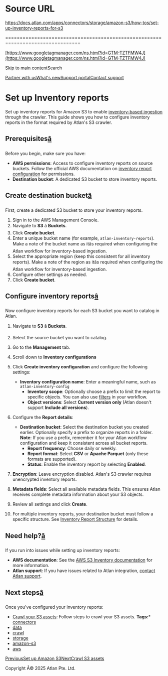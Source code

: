 # Source URL
https://docs.atlan.com/apps/connectors/storage/amazon-s3/how-tos/set-up-inventory-reports-for-s3

================================================================================

<!--
canonical: https://docs.atlan.com/apps/connectors/storage/amazon-s3/how-tos/set-up-inventory-reports-for-s3
link-alternate: https://docs.atlan.com/apps/connectors/storage/amazon-s3/how-tos/set-up-inventory-reports-for-s3
meta-description: Create Inventory report for Amazon S3 in case of inventory based ingestion through the crawler.
meta-docsearch:docusaurus_tag: docs-default-current
meta-docsearch:language: en
meta-docsearch:version: current
meta-docusaurus_locale: en
meta-docusaurus_tag: docs-default-current
meta-docusaurus_version: current
meta-generator: Docusaurus v3.8.1
meta-og-description: Create Inventory report for Amazon S3 in case of inventory based ingestion through the crawler.
meta-og-locale: en
meta-og-title: Set up Inventory reports | Atlan Documentation
meta-og-url: https://docs.atlan.com/apps/connectors/storage/amazon-s3/how-tos/set-up-inventory-reports-for-s3
meta-twitter:card: summary_large_image
meta-viewport: width=device-width,initial-scale=1
title: Set up Inventory reports | Atlan Documentation
-->

[https://www.googletagmanager.com/ns.html?id=GTM-TZTFMW4J](https://www.googletagmanager.com/ns.html?id=GTM-TZTFMW4J)

[Skip to main content](#__docusaurus_skipToContent_fallback)Search

[Partner with us](https://docs.google.com/forms/d/e/1FAIpQLScuAIhCm2GS7YFstrOjawbP8J7PUmOynQo7wI2yGCcCyEcVSw/viewform)[What's new](https://shipped.atlan.com/)[Support portal](https://atlan.zendesk.com/auth/v2/login/signin?return_to=https%3A%2F%2Fatlan.zendesk.com%2Fhc%2Fen-us&theme=hc&locale=en-us&brand_id=1900000425113&auth_origin=1900000425113%2Cfalse%2Ctrue)[Contact support](/support/submit-request)

Set up Inventory reports
========================

Set up inventory reports for Amazon S3 to enable [inventory\-based ingestion](/apps/connectors/storage/amazon-s3/how-tos/crawl-s3#choose-ingestion-method) through the crawler. This guide shows you how to configure inventory reports in the format required by Atlan's S3 crawler.

Prerequisites[â](#prerequisites "Direct link to Prerequisites")
-----------------------------------------------------------------

Before you begin, make sure you have:

* **AWS permissions**: Access to configure inventory reports on source buckets. Follow the official AWS documentation on [inventory report configuration](https://docs.aws.amazon.com/AmazonS3/latest/userguide/configure-inventory.html) for permissions.
* **Destination bucket**: A dedicated S3 bucket to store inventory reports.

Create destination bucket[â](#create-destination-bucket "Direct link to Create destination bucket")
-----------------------------------------------------------------------------------------------------

First, create a dedicated S3 bucket to store your inventory reports.

1. Sign in to the AWS Management Console.
2. Navigate to **S3** â **Buckets**.
3. Click **Create bucket**.
4. Enter a unique bucket name (for example, `atlan-inventory-reports`). Make a note of the bucket name as itâs required when configuring the Atlan workflow for inventory\-based ingestion.
5. Select the appropriate region (keep this consistent for all inventory reports). Make a note of the region as itâs required when configuring the Atlan workflow for inventory\-based ingestion.
6. Configure other settings as needed.
7. Click **Create bucket**.

Configure inventory reports[â](#configure-inventory-reports "Direct link to Configure inventory reports")
-----------------------------------------------------------------------------------------------------------

Now configure inventory reports for each S3 bucket you want to catalog in Atlan.

1. Navigate to **S3** â **Buckets**.
2. Select the source bucket you want to catalog.
3. Go to the **Management** tab.
4. Scroll down to **Inventory configurations**
5. Click **Create inventory configuration** and configure the following settings:

    * **Inventory configuration name**: Enter a meaningful name, such as `atlan-inventory-config`
        * **Inventory scope**: Optionally choose a prefix to limit the report to specific objects. You can also use [filters](/apps/connectors/storage/amazon-s3/how-tos/crawl-s3#configure-bucket-filters) in your workflow.
        * **Object versions**: Select **Current version only** (Atlan doesn't support **Include all versions**).
6. Configure the **Report details**:

    * **Destination bucket**: Select the destination bucket you created earlier. Optionally specify a prefix to organize reports in a folder. **Note**: If you use a prefix, remember it for your Atlan workflow configuration and keep it consistent across all bucket reports.
        * **Report frequency**: Choose daily or weekly.
        * **Report format**: Select **CSV** or **Apache Parquet** (only these formats are supported).
        * **Status**: Enable the inventory report by selecting **Enabled**.
7. **Encryption**: Leave encryption disabled. Atlan's S3 crawler requires unencrypted inventory reports.
8. **Metadata fields**: Select all available metadata fields. This ensures Atlan receives complete metadata information about your S3 objects.
9. Review all settings and click **Create**.
10. For multiple inventory reports, your destination bucket must follow a specific structure. See [Inventory Report Structure](/apps/connectors/storage/amazon-s3/references/inventory-report-structure) for details.

Need help?[â](#need-help "Direct link to Need help?")
-------------------------------------------------------

If you run into issues while setting up inventory reports:

* **AWS documentation**: See the [AWS S3 Inventory documentation](https://docs.aws.amazon.com/AmazonS3/latest/userguide/configure-inventory.html) for more information.
* **Atlan support**: If you have issues related to Atlan integration, [contact Atlan support](/support/submit-request).

Next steps[â](#next-steps "Direct link to Next steps")
--------------------------------------------------------

Once you've configured your inventory reports:

* [Crawl your S3 assets](/apps/connectors/storage/amazon-s3/how-tos/crawl-s3): Follow steps to crawl your S3 assets.
**Tags:*** [connectors](/tags/connectors)
* [data](/tags/data)
* [crawl](/tags/crawl)
* [storage](/tags/storage)
* [amazon\-s3](/tags/amazon-s-3)
* [aws](/tags/aws)

[PreviousSet up Amazon S3](/apps/connectors/storage/amazon-s3/how-tos/set-up-s3)[NextCrawl S3 assets](/apps/connectors/storage/amazon-s3/how-tos/crawl-s3)

Copyright Â© 2025 Atlan Pte. Ltd.

